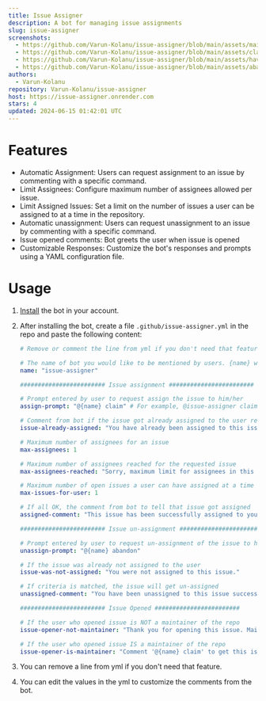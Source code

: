 ```yaml
---
title: Issue Assigner
description: A bot for managing issue assignments
slug: issue-assigner
screenshots:
  - https://github.com/Varun-Kolanu/issue-assigner/blob/main/assets/maintainer-opened-issue.jpg?raw=true
  - https://github.com/Varun-Kolanu/issue-assigner/blob/main/assets/claim-issue.jpg?raw=true
  - https://github.com/Varun-Kolanu/issue-assigner/blob/main/assets/have-existing-issues.jpg?raw=true
  - https://github.com/Varun-Kolanu/issue-assigner/blob/main/assets/abandon-issue.jpg?raw=true
authors:
  - Varun-Kolanu
repository: Varun-Kolanu/issue-assigner
host: https://issue-assigner.onrender.com
stars: 4
updated: 2024-06-15 01:42:01 UTC
---
```


# Features

- Automatic Assignment: Users can request assignment to an issue by commenting with a specific command.
- Limit Assignees: Configure maximum number of assignees allowed per issue.
- Limit Assigned Issues: Set a limit on the number of issues a user can be assigned to at a time in the repository.
- Automatic unassignment: Users can request unassignment to an issue by commenting with a specific command.
- Issue opened comments: Bot greets the user when issue is opened
- Customizable Responses: Customize the bot's responses and prompts using a YAML configuration file.

# Usage

1. [Install](https://github.com/apps/issue-assigner) the bot in your account.
2. After installing the bot, create a file `.github/issue-assigner.yml` in the repo and paste the following content:

   ```yml
   # Remove or comment the line from yml if you don't need that feature

   # The name of bot you would like to be mentioned by users. {name} will be replaced by the below name
   name: "issue-assigner"

   ######################## Issue assignment ########################

   # Prompt entered by user to request assign the issue to him/her
   assign-prompt: "@{name} claim" # For example, @issue-assigner claim

   # Comment from bot if the issue got already assigned to the user requesting
   issue-already-assigned: "You have already been assigned to this issue."

   # Maximum number of assignees for an issue
   max-assignees: 1

   # Maximum number of assignees reached for the requested issue
   max-assignees-reached: "Sorry, maximum limit for assignees in this issue has reached. Please check other issues or contact a maintainer."

   # Maximum number of open issues a user can have assigned at a time in the repo
   max-issues-for-user: 1

   # If all OK, the comment from bot to tell that issue got assigned
   assigned-comment: "This issue has been successfully assigned to you! 🚀"

   ######################## Issue un-assignment ########################

   # Prompt entered by user to request un-assignment of the issue to him/her
   unassign-prompt: "@{name} abandon"

   # If the issue was already not assigned to the user
   issue-was-not-assigned: "You were not assigned to this issue."

   # If criteria is matched, the issue will get un-assigned
   unassigned-comment: "You have been unassigned to this issue successfully."

   ######################## Issue Opened ########################

   # If the user who opened issue is NOT a maintainer of the repo
   issue-opener-not-maintainer: "Thank you for opening this issue. Maintainers will check and approve if seems to be useful."

   # If the user who opened issue IS a maintainer of the repo
   issue-opener-is-maintainer: "Comment '@{name} claim' to get this issue assigned or '@{name} abandon' to get this issue unassigned."
   ```

3. You can remove a line from yml if you don't need that feature.
4. You can edit the values in the yml to customize the comments from the bot.